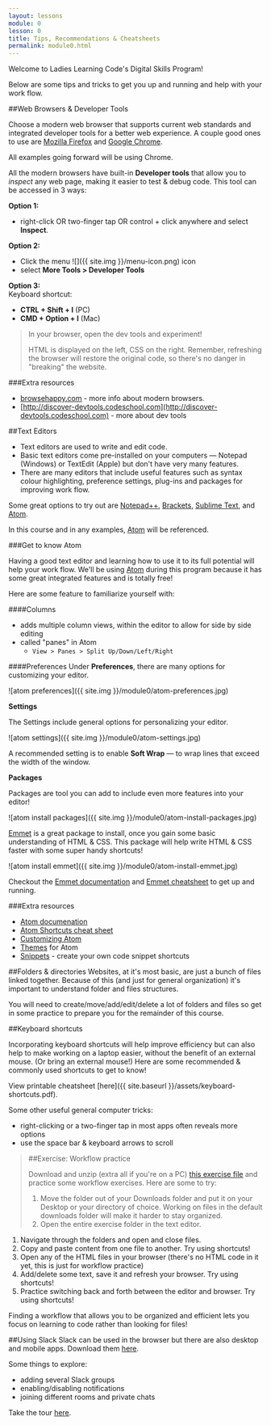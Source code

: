 ```yaml
---
layout: lessons
module: 0
lesson: 0
title: Tips, Recommendations & Cheatsheets
permalink: module0.html
---
```



Welcome to Ladies Learning Code's Digital Skills Program!

Below are some tips and tricks to get you up and running and help with your work flow.


##Web Browsers & Developer Tools

Choose a modern web browser that supports current web standards and integrated developer tools for a better web experience. A couple good ones to use are [Mozilla Firefox](https://www.mozilla.org/en-US/firefox/new/) and [Google Chrome](https://www.google.com/intl/en-CA/chrome/browser/).

All examples going forward will be using Chrome.

All the modern browsers have built-in **Developer tools** that allow you to *inspect* any web page, making it easier to test & debug code. This tool can be accessed in 3 ways:

**Option 1:** 
 
* right-click OR two-finger tap OR control + click anywhere and select **Inspect**.  

**Option 2:**  

* Click the menu <span class="menu-icon">![]({{ site.img }}/menu-icon.png)</span> icon
* select **More Tools > Developer Tools**

**Option 3:**  
Keyboard shortcut: 

  * **CTRL + Shift + I** (PC)
  * **CMD + Option + I** (Mac)

> In your browser, open the dev tools and experiment!  
>
> HTML is displayed on the left, CSS on the right. Remember, refreshing the browser will restore the original code, so there's no danger in "breaking" the website.


###Extra resources
  
* [browsehappy.com](http://browsehappy.com) - more info about modern browsers. 
* [http://discover-devtools.codeschool.com](http://discover-devtools.codeschool.com) - more about dev tools

##Text Editors

* Text editors are used to write and edit code.
* Basic text editors come pre-installed on your computers &mdash; Notepad (Windows) or TextEdit (Apple) but don't have very many features.
* There are many editors that include useful features such as syntax colour highlighting, preference settings, plug-ins and packages for improving work flow.

Some great options to try out are [Notepad++](http://notepad-plus-plus.org/), [Brackets](http://brackets.io), [Sublime Text](http://www.sublimetext.com/), and [Atom](https://atom.io/).

In this course and in any examples, [Atom](https://atom.io/) will be referenced.

###Get to know Atom

Having a good text editor and learning how to use it to its full potential will help your work flow.  We'll be using [Atom](http://atom.io) during this program because it has some great integrated features and is totally free!

Here are some feature to familiarize yourself with:

####Columns

* adds multiple column views, within the editor to allow for side by side editing
* called "panes" in Atom  
  * `View > Panes > Split Up/Down/Left/Right`


####Preferences
Under **Preferences**, there are many options for customizing your editor.

![atom preferences]({{ site.img }}/module0/atom-preferences.jpg)

**Settings**

The Settings include general options for personalizing your editor. 

![atom settings]({{ site.img }}/module0/atom-settings.jpg)

A recommended setting is to enable **Soft Wrap** &mdash; to wrap lines that exceed the width of the window.

**Packages**

Packages are tool you can add to include even more features into your editor!

![atom install packages]({{ site.img }}/module0/atom-install-packages.jpg)

[Emmet](http://docs.emmet.io/abbreviations/syntax/) is a great package to install, once you gain some basic understanding of HTML & CSS. This package will help write HTML & CSS faster with some super handy shortcuts!

![atom install emmet]({{ site.img }}/module0/atom-install-emmet.jpg)

Checkout the [Emmet documentation](http://docs.emmet.io/abbreviations/syntax/) and [Emmet cheatsheet](http://docs.emmet.io/cheat-sheet/) to get up and running.

###Extra resources
* [Atom documenation](https://atom.io/docs)
* [Atom Shortcuts cheat sheet](https://bugsnag.com/blog/atom-editor-cheat-sheet)
* [Customizing Atom](https://atom.io/docs/v0.61.0/customizing-atom)
* [Themes](https://atom.io/themes) for Atom
* [Snippets](https://github.com/atom/snippets) - create your own code snippet shortcuts


##Folders & directories
Websites, at it's most basic, are just a bunch of files linked together. Because of this (and just for general organization) it's important to understand folder and files structures. 

You will need to create/move/add/edit/delete a lot of folders and files so get in some practice to prepare you for the remainder of this course.


##Keyboard shortcuts

Incorporating keyboard shortcuts will help improve efficiency but can also help to make working on a laptop easier, without the benefit of an external mouse. (Or bring an external mouse!) Here are some recommended & commonly used shortcuts to get to know!

View printable cheatsheet [here]({{ site.baseurl }}/assets/keyboard-shortcuts.pdf).

Some other useful general computer tricks:

* right-clicking or a two-finger tap in most apps often reveals more options
* use the space bar & keyboard arrows to scroll

> ##Exercise: Workflow practice
>
> Download and unzip (extra all if you're on a PC) [this exercise file](exercises/module0/workflow.zip) and practice some workflow exercises.  Here are some to try:
>
> 1. Move the folder out of your Downloads folder and put it on your Desktop or your directory of choice.  Working on files in the default downloads folder will make it harder to stay organized.
> 1. Open the entire exercise folder in the text editor.
1. Navigate through the folders and open and close files.
1. Copy and paste content from one file to another.  Try using shortcuts!
1. Open any of the HTML files in your browser (there's no HTML code in it yet, this is just for workflow practice)
1. Add/delete some text, save it and refresh your browser.  Try using shortcuts!
1. Practice switching back and forth between the editor and browser. Try using shortcuts! 

Finding a workflow that allows you to be organized and efficient lets you focus on learning to code rather than looking for files!


##Using Slack 
Slack can be used in the browser but there are also desktop and mobile apps. Download them [here](https://slack.com/apps).

Some things to explore:

- adding several Slack groups
- enabling/disabling notifications
- joining different rooms and private chats

Take the tour [here](https://slack.com/is).



